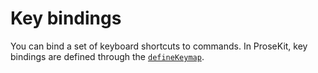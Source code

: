 # Key bindings

You can bind a set of keyboard shortcuts to commands. In ProseKit, key bindings are defined through the [`defineKeymap`].

[`defineKeymap`]: /references/core#defineKeymap

